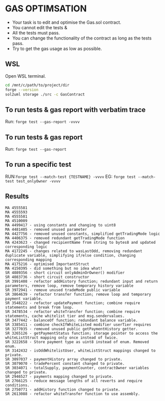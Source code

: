 # GAS OPTIMSATION 

- Your task is to edit and optimise the Gas.sol contract. 
- You cannot edit the tests & 
- All the tests must pass.
- You can change the functionality of the contract as long as the tests pass. 
- Try to get the gas usage as low as possible. 

## WSL

Open WSL terminal.

```bash
cd /mnt/c/path/to/project/dir
forge --version
sol2uml storage ./src -c GasContract
```

## To run tests & gas report with verbatim trace 
Run: `forge test --gas-report -vvvv`

## To run tests & gas report
Run: `forge test --gas-report`

## To run a specific test
RUN:`forge test --match-test {TESTNAME} -vvvv`
EG: `forge test --match-test test_onlyOwner -vvvv`

## Results

````
MA 4555581
MA 4555593
MA 4555581
MA 4510009
MA 4499417 - using constants and changing to uint8
MA 4481405 - removed unused parameter
MA 4427756 - removed unused constants, simplified getTradingMode logic 
MA 4406375 - removed redundant getTradingMode function
MA 4243623 - changed recipientName from string to bytes8 and updated corresponding logic
MA 4172245 - changes related to wasLastOdd, removing redundant duplicate variable, simplifying if/else condition, changing corresponding mapping
MA 4175216 - optimised ImportantStruct
MA 4150395 - did something but no idea what!
SR 4089356 - short circuit onlyAdminOrOwner() modifier
SR 4083736 - short circuit constructor
SR 3991408 - refactor addHistory function; redundant input and return parameters, remove loop, remove temporary history variable
SR 3972941 - remove unused tradeMode public variable
SR 3864639 - refactor transfer function; remove loop and temporary payment variable.
SR 3548222 - refactor updatePayment function; combine require statements and break from loop.
SR 3478534 - refactor whiteTransfer function; combine require statements, cache whitelist tier and msg.sendervalues.
SR 3477442 - balanceOf function; redundant balance variable.
SR 3385411 - combine checkIfWhiteListed modifier userTier requires
SR 3277035 - removed unused public getPaymentHistory getter.
SR 3265126 - getPaymentStatus function; storage pointer to access the whiteListStruct mapping only once instead of twice.
SR 3222658 - Store payment type as uint8 instead of enum. Removed enum.
SR 3142432 - isOddWhitelistUser, whiteListStruct mappings changed to private.
SR 3097037 - paymentHistory array changed to private.
SR 3079070 - tradePercent constant changed to private.
SR 3034071 - totalSupply, paymentCounter, contractOwner variables changed to private.
SR 2946527 - payments mapping changed to private.
SR 2766125 - reduce message lengths of all reverts and require conditions.
SR 2750771 - addHistory function changed to private.
SR 2613088 - refactor whiteTransfer function to use assembly.
````